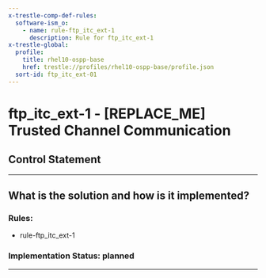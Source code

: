 ```yaml
---
x-trestle-comp-def-rules:
  software-ism_o:
    - name: rule-ftp_itc_ext-1
      description: Rule for ftp_itc_ext-1
x-trestle-global:
  profile:
    title: rhel10-ospp-base
    href: trestle://profiles/rhel10-ospp-base/profile.json
  sort-id: ftp_itc_ext-01
---
```


# ftp_itc_ext-1 - \[REPLACE_ME\] Trusted Channel Communication

## Control Statement

______________________________________________________________________

## What is the solution and how is it implemented?

<!-- For implementation status enter one of: implemented, partial, planned, alternative, not-applicable -->

<!-- Note that the list of rules under ### Rules: is read-only and changes will not be captured after assembly to JSON -->

<!-- Add control implementation description here for control: ftp_itc_ext-1 -->

### Rules:

  - rule-ftp_itc_ext-1

### Implementation Status: planned

______________________________________________________________________
